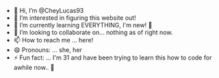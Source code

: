 - 👋 Hi, I’m @CheyLucas93
- 👀 I’m interested in figuring this website out!
- 🌱 I’m currently learning EVERYTHING, I'm new! 🙈
- 💞️ I’m looking to collaborate on... nothing as of right now.
- 📫 How to reach me ... here!
- 😄 Pronouns: ... she, her
- ⚡ Fun fact: ... I'm 31 and have been trying to learn this how to code for awhile now.. 🫠

<!---
CheyLucas93/CheyLucas93 is a ✨ special ✨ repository because its `README.md` (this file) appears on your GitHub profile.
You can click the Preview link to take a look at your changes.
--->
